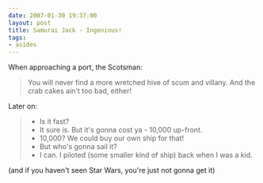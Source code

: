```yaml
---
date: 2007-01-30 19:37:00
layout: post
title: Samurai Jack - Ingenious!
tags:
- asides
---
```


When approaching a port, the Scotsman:

> You will never find a more wretched hive of scum and villany. And the crab
> cakes ain't too bad, either!

Later on:

> - Is it fast?
> - It sure is. But it's gonna cost ya - 10,000 up-front.
> - 10,000? We could buy our own ship for that!
> - But who's gonna sail it?
> - I can. I piloted (some smaller kind of ship) back when I was a kid.

(and if you haven't seen Star Wars, you're just not gonna get it)
